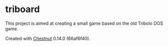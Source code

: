 # triboard

This project is aimed at creating a small game based on the old Tribolo DOS game.


Created with [Chestnut](http://plexus.github.io/chestnut/) 0.14.0 (66af6f40).

